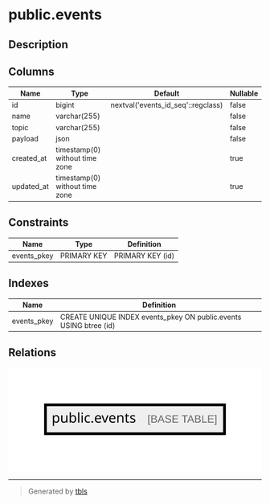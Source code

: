 # public.events

## Description

## Columns

| Name       | Type                           | Default                            | Nullable |
| ---------- | ------------------------------ | ---------------------------------- | -------- |
| id         | bigint                         | nextval('events_id_seq'::regclass) | false    |
| name       | varchar(255)                   |                                    | false    |
| topic      | varchar(255)                   |                                    | false    |
| payload    | json                           |                                    | false    |
| created_at | timestamp(0) without time zone |                                    | true     |
| updated_at | timestamp(0) without time zone |                                    | true     |

## Constraints

| Name        | Type        | Definition       |
| ----------- | ----------- | ---------------- |
| events_pkey | PRIMARY KEY | PRIMARY KEY (id) |

## Indexes

| Name        | Definition                                                        |
| ----------- | ----------------------------------------------------------------- |
| events_pkey | CREATE UNIQUE INDEX events_pkey ON public.events USING btree (id) |

## Relations

![er](public.events.svg)

---

> Generated by [tbls](https://github.com/k1LoW/tbls)

